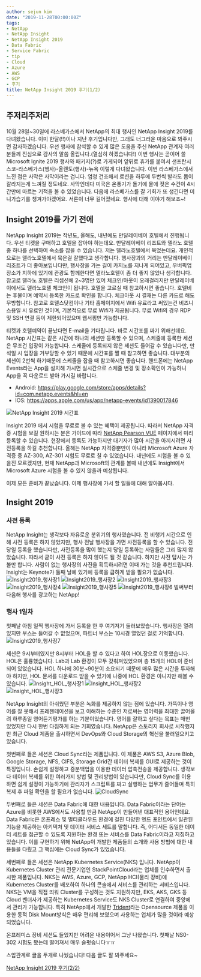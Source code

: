 ```yaml
---
author: sejun kim
date: "2019-11-28T00:00:00Z"
tags:
- NetApp
- NetApp Insight
- NetApp Insight 2019
- Data Fabric
- Service Fabric
- tip
- Cloud
- Azure
- AWS
- GCP
- 후기
title: NetApp Insight 2019 후기(1/2)
---
```


## 주저리주저리
10월 28일~30일에 라스베가스에서 NetApp의 최대 행사인 NetApp Insight 2019를 다녀왔습니다. 이미 한달(!!)이나 지난 후기입니다만, 그래도 너그러운 마음으로 봐주시면 감사하겠습니다. 우선 행사에 참석할 수 있게 많은 도움을 주신 NetApp 관계자 여러분들께 진심으로 감사의 말씀 올립니다.(열심히 하겠습니다!) 이번 행사는 곧이어 쓸 Microsoft Ignite 2019 행사와 패키지(?)로 가게되어 앞뒤로 휴가를 붙여서 샌프란시스코-라스베가스(행사)-올랜도(행사)-뉴욕 이렇게 다녀왔습니다. 이번 라스베가스에서 느낀 점은 사막은 사막이라는 겁니다. 엄청 건조해서 로션을 하루에 두번씩 발라도 몸이 갈라지는게 느껴질 정도네요. 사막인데다 미국은 온풍기가 돌기에 물에 젖은 수건이 4시간만에 마르는 기적을 볼 수 있었습니다. 다음에 라스베가스를 갈 기회가 또 생긴다면 미니가습기를 챙겨가야겠어요. 서론이 너무 길어졌네요. 행사에 대해 이야기 해보죠~!

## Insight 2019를 가기 전에
NetApp Insight 2019는 작년도, 올해도, 내년에도 만달레이베이 호텔에서 진행됩니다. 우선 티켓을 구매하고 호텔을 잡아야 하는데요. 만달레이베이 리조트와 델라노 호텔 중 하나를 선택하여 숙소를 잡을 수 있습니다. 저는 델라노호텔에서 묵었는데요. 개인적으로는 델라노호텔에서 묵은걸 잘했다고 생각합니다. 행사장과의 거리는 만달레이베이 리조트가 더 좋아보입니다만, 행사장을 가는 길이 카지노를 지나게 되어있고, 우버픽업장소가 지하에 있기에 관광도 함께한다면 델라노호텔이 좀 더 좋지 않았나 생각합니다. 참고로 델라노 호텔은 리셉션에 2~3명만 있어 체크인/아웃이 오래걸리지만 만달레이베이에서도 델라노호텔 체크인이 됩니다. 호텔을 고르실 때 참고하시면 좋습니다. 호텔비는 후불이며 예약시 등록한 카드로 확인을 합니다. 체크아웃 시 결재는 다른 카드로 해도 무방합니다. 참고로 호텔스닷컴이나 기타 홈페이지에서 Wifi 유료라고 써있는건 비즈니스용일 시 유료인 것이며, 기본적으로 무료 Wifi가 제공됩니다. 무료 Wifi의 경우 RDP 및 SSH 연결 등이 제한되어있으며 웹서핑만 가능합니다.

티켓과 호텔예약이 끝났다면 E-mail을 기다립니다. 바로 시간표를 짜기 위해선데요. NetApp 시간표는 같은 시간에 하나의 세션만 등록할 수 있으며, 스케줄에 등록한 세션은 무조건 입장이 가능합니다. 스케줄에 등록되지 않은 세션도 들어갈 수 있습니다만, 만석일 시 입장을 거부당할 수 있기 때문에 시간표를 짤 때 참고하면 좋습니다. 대부분의 세션이 2번씩 하기때문에 스케줄을 잡을 때 참고하시면 좋습니다. 핸드폰에는 NetApp Events라는 App을 설치해 가시면 실시간으로 스케줄 변경 및 장소확인이 가능하니 App을 꼭 다운로드 받아 가시길 바랍니다.

- Android: https://play.google.com/store/apps/details?id=com.netapp.events&hl=en
- IOS: https://apps.apple.com/us/app/netapp-events/id1390017846

![NetApp Insight 2019 시간표](https://techblogst.blob.core.windows.net/img/2019-11-28-Post/netapp_insight_schedule_web.png)

Insight 2019 에서 시험을 무료로 볼 수 있는 혜택이 제공됩니다. 따라서 NetApp 자격증 시험을 보길 원하시는 분은 가이드에 따라 [NetApp Pearson VUE](https://home.pearsonvue.com/netapp) 페이지에서 미리 등록할 수 있습니다. 현장에서 등록도 가능하지만 대기자가 많아 시간을 아끼시려면 사전등록을 하길 추천합니다. 올해는 NetApp 자격증뿐만이 아니라 Microsoft Azure 자격증 중 AZ-300, AZ-301 시험도 무료로 칠 수 있었습니다. 내년에도 시험을 볼 수 있을진 모르겠지만, 현재 NetApp과 Microsoft의 관계를 볼때 내년에도 Insight에서 Microsoft Azure 시험을 볼 수 있지 않을까 예상됩니다.

이제 모든 준비가 끝났습니다. 이제 행사장에 가서 할 일들에 대해 알아봅시다.

## Insight 2019 

### 사전 등록
NetApp Insight는 생각보다 자유로운 분위기의 행사였습니다. 전 비행기 시간으로 인해 사전 등록은 하지 않았지만, 행사 전날 행사장을 가면 사전등록을 할 수 있습니다. 전 당일 등록을 했습니다만, 사전등록을 많이 했는지 당일 등록하는 사람들은 그리 많지 않았습니다. 따라서 굳이 사전 등록은 하지 않아도 될 것 같습니다. 하지만 사전 답사는 가볼만 합니다. 사람이 없는 행사장의 사진을 획득하시려면 이때 가는 것을 추천드립니다. Insight는 Keynote가 둘째 날에 있기에 등록을 급하게 받을 필요가 없습니다.
![Insight2019_행사장1](https://techblogst.blob.core.windows.net/img/2019-11-28-Post/Insight01_web.jpg)
![Insight2019_행사장2](https://techblogst.blob.core.windows.net/img/2019-11-28-Post/Insight02_web.jpg)
![Insight2019_행사장3](https://techblogst.blob.core.windows.net/img/2019-11-28-Post/Insight03_web.jpg)
![Insight2019_행사장4](https://techblogst.blob.core.windows.net/img/2019-11-28-Post/Insight04_web.jpg)
![Insight2019_행사장5](https://techblogst.blob.core.windows.net/img/2019-11-28-Post/Insight05_web.jpg)
![Insight2019_행사장6](https://techblogst.blob.core.windows.net/img/2019-11-28-Post/Insight06_web.jpg)
벌써부터 다음해 행사를 광고하는 NetApp!

### 행사 1일차
첫째날 아침 일찍 행사장에 가서 등록을 한 후 여기저기 둘러보았습니다. 행사장은 열려있지만 부스는 들어갈 수 없었으며, 파트너 부스는 10시경 열었던 걸로 기억합니다. 
![Insight2019_행사장7](https://techblogst.blob.core.windows.net/img/2019-11-28-Post/Insight07_web.jpg)

세션은 9시부터였지만 8시부터 HOL을 할 수 있다고 하여 HOL장으로 이동했습니다. HOL은 훌륭했습니다. Lab과 Lab 환경이 모두 갖춰져있었으며 총 15개의 HOL이 준비되어 있었습니다. HOL 하나에 30분~90분이 소요되기 때문에 매우 많은 시간을 투자해야 하지만, HOL 문서를 다운로드 받을 수 있기에 나중에 HOL 환경은 아니지만 해볼 수 있습니다.
![Insight_HOL_행사장1](https://techblogst.blob.core.windows.net/img/2019-11-28-Post/Insight_hol_01_web.jpg)
![Insight_HOL_행사장2](https://techblogst.blob.core.windows.net/img/2019-11-28-Post/Insight_hol_02_web.jpg)
![Insight_HOL_행사장3](https://techblogst.blob.core.windows.net/img/2019-11-28-Post/Insight_hol_03_web.jpg)

NetApp Insight의 아쉬웠던 부분은 녹화를 제공하지 않는 점에 있습니다. 가뜩이나 영어를 잘 못해서 프레젠테이션을 보고 이해하는 수준인 저로써는 영어력을 최대한 끌어올려 하루종일 영어듣기평가를 하는 기분이었습니다. 영어를 잘하고 싶다는 목표는 매번 있었지만 다시 한번 다짐하게 되는 기회였습니다. NetApp은 스토리지 회사로 시작했지만 최근 Cloud 제품을 출시하면서 DevOps와 Cloud Storage의 혁신을 불러일으키고 있습니다.

첫번째로 들은 세션은 Cloud Sync라는 제품입니다. 이 제품은 AWS S3, Azure Blob, Google Storage, NFS, CIFS, Storage Grid간 데이터 복제를 GUI로 제공하는 것이 특징입니다. 손쉽게 설정하고 증분백업을 이용한 데이터 압축전송을 제공합니다. 생각보다 데이터 복제를 위한 여러가지 방법 및 관리방법이 있습니다만, Cloud Sync를 이용하면 쉽게 설정이 가능하기에 관리자가 스크립트를 짜고 실행하는 업무가 줄어들며 특히 복제 후 파일 확인을 할 필요가 없습니다.
![CloudSync](https://cloud.netapp.com/hs-fs/hubfs/img-1-4.png?width=732&height=474&name=img-1-4.png)

두번째로 들은 세션은 Data Fabric에 대한 내용입니다. Data Fabric이라는 단어는 Azure를 비롯한 AWS에서도 사용할 만큼 NetApp이 만들어낸 대표적인 용어인데요. Data Fabric은 온프레스 및 멀티클라우드 환경에 걸친 다양한 엔드 포인트에서 일관된 기능을 제공하는 아키텍처 및 데이터 서비스 세트를 말합니다. 즉, 어디서든 동일한 데이터 세트를 접근할 수 있도록 지원하는 환경 또는 서비스를 Data Fabric이라고 지칭하고 있습니다. 이를 구현하기 위해 NetApp이 개발한 제품들의 소개와 사용 방법에 대한 내용들을 다뤘고 그 핵심에는 Cloud Sync가 있었습니다.

세번째로 들은 세션은 NetApp Kubernetes Service(NKS) 입니다. NetApp이 Kubernetes Cluster 관리 전문기업인 StackPointCloud라는 업체를 인수하면서 출시한 제품입니다. NKS는 AWS, Azure, GCP, NetApp HCI(물리 장비)에 Kubernetes Cluster를 배포하여 하나의 콘솔에서 서비스를 관리하는 서비스입니다. NKS는 VM을 직접 띄워 Cluster를 구성하는 것도 지원하지만, EKS, AKS, GKS 등 Cloud 벤더사가 제공하는 Kubernetes Service도 NKS Cluster로 연결하여 중앙에서 관리가 가능합니다. 특히 NetApp에서 개발한 [Trident](https://github.com/NetApp/trident)라는 Opensource 제품을 이용한 동적 Disk Mount방식은 매우 편리해 보였으며 사용하는 업체가 많을 것이라 예상되었습니다.

온프레미스 장비 세션도 들었지만 어려운 내용이어서 그냥 나왔습니다. 첫째날 NS0-302 시험도 봤는데 떨어져서 매우 슬펏습니다ㅠㅠ

스압관계로 글을 두개로 나눴습니다!
다음 글도 잘 봐주세요~

[NetApp Insight 2019 후기(2/2)](https://tech.cloudmt.co.kr/2019/11/28/Insight2019_2/)